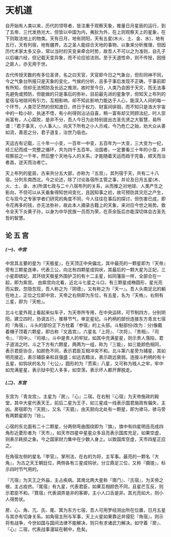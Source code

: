 # 天机道

自开始有人类以来，历代的领导者，皆注重于观察天象，推量日月星辰的运行，到了五帝、三代发扬光大，但皆以中国为内，夷狄为外，在上则观察天上的星象，在下则取法地上的物类。天有日月，地有阴阳，天有五星(木火、土、金、水)，地有五行，天有列宿，地有疆界，古之圣人能综合天地的事物，以象来分析推理，但因历代术家太多又杂，常以当时的天变来牵合时势，故吾人不可以之为准则，自孔子以后编六经，但记载天变异象，而不论应验法则。至于天道性命，则不传授，因授之匪人，亦无用于世。

古代传授天数的有多位圣贤，名之曰天官，天官即今日之气象台，但形同神不同，今之气象台所报只是天象的变化，气候的分析，且多于事后发现不正确，于事前即有所知，但却无法预防及长远之推测，故时至今日，人类乃会困于天灾，而无法事先避免或预防，但能做的只是事后的弥补。目前最先进的星象学，但知天上布列的星宿与地球间有引力，互相影响，却不知此影响力能达于人心，能深入人间的每一个环节，人类茫茫然的但知渡日，终日于权力、财富间徘徊，而不知只是浩大宇宙中的一粒小砂，执迷不悟，有小利得则沾沾自喜，稍一富有却又罔顾法纪，时人崇尚富有，人心腐败，是非不分，吾人今日为此特别提出古圣先贤之大智慧，易所谓：『君子事天，小人事人』，向天下所有之小人示戒，今乃危亡之始，劝大众从善如流，善恶之分，君子道复，治世乃临也。

天运古有记载，三十年一小变，一百年一中变，五百年为一大变，三大变为一纪，经三纪而成一完整之循环，共为四千五百年。治国者，一定要看三十年的小变，并视察前之一千年，然后整个天地与人的关系，才能随着天运而趋于完备，顺天而治者昌，逆天而治者亡。

天上布列的星辰，古来共分五大部，亦称为『五宫』，其列宿于天，共有二十八宿，分列东南西北，今之论述，除了讨论各宿所主管之事，并论及日月五星(木、火、土、金、水)所谓七政与二十八宿布列的关系，从而推之对地球、人类产生之影向，不但可以从天垂象得知世间变化，且因知事之初，故可预防其灾厄之产生，它与现今之专家学者们研究的角度不同，今人往往在事后的探讨，但伤害已成，即令花再多的钱，亦无法弥补，故此本人摘录古籍上的天象，来对应今世之局势。致令全天下炎黄子孙，以身为中华民族一员而为荣，在茶余饭后亦能深切体会古圣先哲的智慧。

## 论 五 宫

##### (一)、中宫

中宫其主要的星为『天极星』，在天顶正中央偏北，其中最亮的一颗星即为『天帝』旁有三颗星连串，代表三公，向北有四颗星成钩状，其最后的一颗大星为正妃，三小星即嫔妃，其环绕天极星外围护卫的有十二主星，如同藩臣一样，全部合在一起，即为紫宫。
由紫宫向北看，近北斗七星之斗口，有三颗星成椭圆形，星光亮而尖鋭，忽隐忽现，吾人称之为『阴德』，又有称之为『天一』。吾人头南足北的躺在地上，正位之位即中宫，天帝之右侧即为东位，有五星，名为『天格』，右侧有三星，即为『天枪』。

北斗七星外观上看起来似车子，为天帝所专用，在中央运转，可节制四方，分别阴阳，建立四时，协调五行，推移节气，审定星纪。斗杓柄的部份连接东方青龙七宿的『角宿』，斗头的部份正下方枕着『参宿』的上头部。斗魁部份(改为：分)像戴着帽子顶着六颗星，即古称『文昌宫』，六星名『上将』、『次将』、『贵相』、『司令』、『司中』、『司禄』，斗中是贵人的牢狱，如其中充满星星，则示贵人落陷，君子道消之时。斗之下方有六颗星，两两为一组，称为『三能』，如三能颜色相同，表示君臣协合，如颜色不同，表示君臣互相冲突不和。北斗第六星旁为辅星，其如明亮接近，表示辅臣亲和且强盛；如远去黯淡，表示疏远衰弱。连接斗杓柄的有十五星，如钩状的名为『七公』，圆形的为『贯索』八星，又可称为贱人之牢，牢中如充满星星，表示狱中犯人多多，如空荡，表示坏人都开罪脱走。

##### (二)、东宫

东宫为『青龙宫』，主星为『房』，『心』二宿。在右制『心宿』为天帝施政的殿堂，其中大星代表天王，前后二星为王子，如三星成一线表示国君施政有偏失，主凶。房宿即为『天厨』，又名『天驷』，由天厨向北处有一颗星，即为骖马，骖马旁有两颗星即为『铃』。

心宿的东北面有二十二颗星，分两侧弯曲围绕即为『旗』，旗中有四星明且亮成四角形近菱形者为『天巿』，如天巿四星中星星众多且亮表示国库充足，如果空虚，则表示耗损之象。今之国家财力集中在少数人身上。以致国库空虚，天巿四星正应之。

在角宿左侧的星名『李官』，掌刑法，在右的为将，主军事。最亮的一颗名『大角』，为古之天王朝廷位，两侧各有三星成钩状，分立鼎足三位，又称『摄提』，标示四时节气用的。

『亢宿』为天王之外庙，主占疾病。其南北两大星称『南门』、『氏宿』，为天帝之根，主占疫疠。『尾宿』有九星，代表君臣，如果互相颜色不同，且星芒互反，则示君臣不和。『箕宿』代表调弄是非的客卿，主小人口舌是非。其光亮如大，则小人得势状。

房、心、角、亢、氏、尾、箕为东方七宿，吾人可用罗经测出所在位置，日月五星与其亦有切身关系。如角宿主刑与军事，天上火星如果靠近并侵犯『角宿』，则示将有战争，今世如国与国间法律不能解决，则只有求诸武力解决。如守着『房』、『心』二宿，代表战事漫延在朝中，危矣。